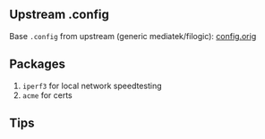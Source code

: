 ## Upstream .config

Base `.config` from upstream (generic mediatek/filogic): [config.orig](https://downloads.openwrt.org/releases/${OPENWRT_VERSION}/targets/mediatek/filogic/config.buildinfo)

## Packages

1. `iperf3` for local network speedtesting
2. `acme` for certs

## Tips
